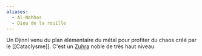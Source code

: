 ```yaml
---
aliases:
  - Al-Nahhas
  - Dieu de la rouille
---
```

Un Djinni venu du plan élémentaire du métal pour profiter du chaos créé par le [[Cataclysme]]. C'est un [Zuhra](https://2e.aonprd.com/Monsters.aspx?ID=2655) noble de très haut niveau.
